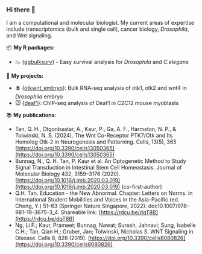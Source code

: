 ### Hi there 👋

<!--
**qhuitan/qhuitan** is a ✨ _special_ ✨ repository because its `README.md` (this file) appears on your GitHub profile.

Here are some ideas to get you started:

- 🔭 I’m currently working on ...
- 🌱 I’m currently learning ...
- 👯 I’m looking to collaborate on ...
- 🤔 I’m looking for help with ...
- 💬 Ask me about ...
- 📫 How to reach me: ...
- 😄 Pronouns: ...
- ⚡ Fun fact: ...
-->

I am a computational and molecular biologist. My current areas of expertise include transcriptomics (bulk and single cell), cancer biology, _Drosophila_, and Wnt signaling. 

📦 __My R packages:__

* :chart_with_downwards_trend: {[ggbulksurv](https://github.com/qhuitan/ggbulksurv)} - Easy survival analysis for _Drosophila_ and _C.elegans_

📝 __My projects:__
* 🪰 {[otkwnt_embryo](https://github.com/harmstonlab/otkwnt_embryo)}: Bulk RNA-seq analysis of otk1, otk2 and wnt4 in _Drosophila_ embryo
* 🐭 {[deaf1](https://github.com/harmstonlab/Goh_et_al_deaf1)}: ChIP-seq analysis of Deaf1 in C2C12 mouse myoblasts


📚 __My publications:__
* Tan, Q. H., Otgonbaatar, A., Kaur, P., Ga, A. F., Harmston, N. P., & Tolwinski, N. S. (2024). The Wnt Co-Receptor PTK7/Otk and Its Homolog Otk-2 in Neurogenesis and Patterning. Cells, 13(5), 365 [https://doi.org/10.3390/cells13050365](https://doi.org/10.3390/cells13050365)
* Bunnag, N., Q. H. Tan, P. Kaur et al. An Optogenetic Method to Study Signal Transduction in Intestinal Stem Cell Homeostasis. Journal of Molecular Biology 432, 3159–3176 (2020). [https://doi.org/10.1016/j.jmb.2020.03.019](https://doi.org/10.1016/j.jmb.2020.03.019) (co-first-author)
* Q.H. Tan. Education - the New Abnormal. Chapter: Letters on Norms. in International Student Mobilities and Voices in the Asia-Pacific (ed. Cheng, Y.) 51–63 (Springer Nature Singapore, 2022). doi:10.1007/978-981-19-3675-3_4. Shareable link: [https://rdcu.be/dqT8B](https://rdcu.be/dqT8B)
* Ng, Li F.; Kaur, Prameet; Bunnag, Nawat; Suresh, Jahnavi; Sung, Isabelle C.H.; Tan, Qian H.; Gruber, Jan; Tolwinski, Nicholas S. WNT Signaling in Disease. Cells 8, 826 (2019). [https://doi.org/10.3390/cells8080826](https://doi.org/10.3390/cells8080826)




